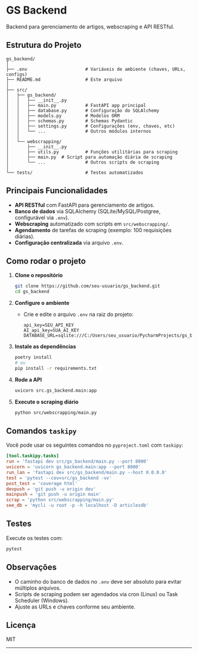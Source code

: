 # GS Backend

Backend para gerenciamento de artigos, webscraping e API RESTful.

## Estrutura do Projeto

```
gs_backend/
│
├── .env                      # Variáveis de ambiente (chaves, URLs, configs)
├── README.md                 # Este arquivo
│
├── src/
│   ├── gs_backend/
│   │   ├── __init__.py
│   │   ├── main.py           # FastAPI app principal
│   │   ├── database.py       # Configuração do SQLAlchemy
│   │   ├── models.py         # Modelos ORM
│   │   ├── schemas.py        # Schemas Pydantic
│   │   ├── settings.py       # Configurações (env, chaves, etc)
│   │   └── ...               # Outros módulos internos
│   │
│   └── webscrapping/
│       ├── __init__.py
│       ├── utils.py          # Funções utilitárias para scraping
│       ├── main.py  # Script para automação diária de scraping
│       └── ...               # Outros scripts de scraping
│
└── tests/                    # Testes automatizados
```

## Principais Funcionalidades

- **API RESTful** com FastAPI para gerenciamento de artigos.
- **Banco de dados** via SQLAlchemy (SQLite/MySQL/Postgree, configurável via `.env`).
- **Webscraping** automatizado com scripts em `src/webscrapping/`.
- **Agendamento** de tarefas de scraping (exemplo: 100 requisições diárias).
- **Configuração centralizada** via arquivo `.env`.

## Como rodar o projeto

1. **Clone o repositório**
    ```sh
    git clone https://github.com/seu-usuario/gs_backend.git
    cd gs_backend
    ```

2. **Configure o ambiente**
    - Crie e edite o arquivo `.env` na raiz do projeto:
      ```
      api_key=SEU_API_KEY
      AI_api_key=SUA_AI_KEY
      DATABASE_URL=sqlite:///C:/Users/seu_usuario/PycharmProjects/gs_backend/database.db
      ```

3. **Instale as dependências**
    ```sh
    poetry install
    # ou
    pip install -r requirements.txt
    ```

4. **Rode a API**
    ```sh
    uvicorn src.gs_backend.main:app
    ```

5. **Execute o scraping diário**
    ```sh
    python src/webscrapping/main.py
    ```

## Comandos `taskipy`

Você pode usar os seguintes comandos no `pyproject.toml` com `taskipy`:

```toml
[tool.taskipy.tasks]
run = 'fastapi dev src/gs_backend/main.py --port 8000'
uvicorn = 'uvicorn gs_backend.main:app --port 8000'
run_lan = 'fastapi dev src/gs_backend/main.py --host 0.0.0.0'
test = 'pytest --cov=src/gs_backend -vv'
post_test = 'coverage html'
devpush = 'git push -u origin dev'
mainpush = 'git push -u origin main'
scrap = 'python src/webscrapping/main.py'
see_db = 'mycli -u root -p -h localhost -D articlesdb'
````

## Testes

Execute os testes com:
```sh
pytest
```

## Observações

- O caminho do banco de dados no `.env` deve ser absoluto para evitar múltiplos arquivos.
- Scripts de scraping podem ser agendados via cron (Linux) ou Task Scheduler (Windows).
- Ajuste as URLs e chaves conforme seu ambiente.

## Licença

MIT

---
